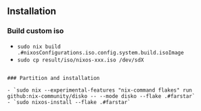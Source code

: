 ## Installation

### Build custom iso

- `sudo nix build .#nixosConfigurations.iso.config.system.build.isoImage`
- `sudo cp result/iso/nixos-xxx.iso /dev/sdX`
```

### Partition and installation

- `sudo nix --experimental-features "nix-command flakes" run github:nix-community/disko -- --mode disko --flake .#farstar`
- `sudo nixos-install --flake .#farstar`
